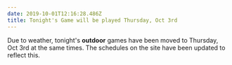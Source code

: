 ```yaml
---
date: 2019-10-01T12:16:28.486Z
title: Tonight's Game will be played Thursday, Oct 3rd
---
```


Due to weather, tonight's **outdoor** games have been moved to Thursday, Oct 3rd at the same times. The schedules on the site have been updated to reflect this.
